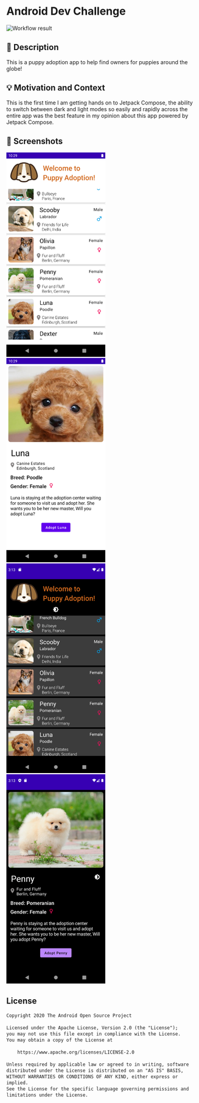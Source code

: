 # Android Dev Challenge

<!--- Replace <OWNER> with your Github Username and <REPOSITORY> with the name of your repository. -->
<!--- You can find both of these in the url bar when you open your repository in github. -->
![Workflow result](https://github.com/<Mehul-Bisht>/<Android-Dev-Template>/workflows/Check/badge.svg)


## :scroll: Description
<!--- Describe your app in one or two sentences -->
This is a puppy adoption app to help find owners for puppies around the globe!


## :bulb: Motivation and Context
<!--- Optionally point readers to interesting parts of your submission. -->
<!--- What are you especially proud of? -->
This is the first time I am getting hands on to Jetpack Compose, the ability to switch between dark and light modes so easily and rapidly across the entire app was the best feature in my opinion about this app powered by Jetpack Compose.


## :camera_flash: Screenshots
<!-- You can add more screenshots here if you like -->
<img src="/results/light_mode_1.png" width="260">&emsp;<img src="/results/light_mode_2.png" width="260">
<img src="/results/dark_mode_1.png" width="260">&emsp;<img src="/results/dark_mode_2.png" width="260">

## License
```
Copyright 2020 The Android Open Source Project

Licensed under the Apache License, Version 2.0 (the "License");
you may not use this file except in compliance with the License.
You may obtain a copy of the License at

    https://www.apache.org/licenses/LICENSE-2.0

Unless required by applicable law or agreed to in writing, software
distributed under the License is distributed on an "AS IS" BASIS,
WITHOUT WARRANTIES OR CONDITIONS OF ANY KIND, either express or implied.
See the License for the specific language governing permissions and
limitations under the License.
```
